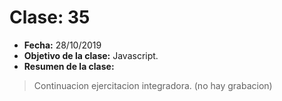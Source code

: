 # Clase: 35
* **Fecha:** 28/10/2019
* **Objetivo de la clase:** Javascript.   
* **Resumen de la clase:**
> Continuacion ejercitacion integradora. (no hay grabacion)